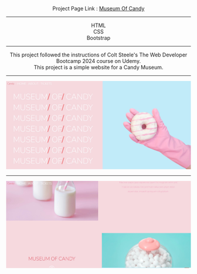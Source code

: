 

<div align="center">

Project Page Link : <a href="https://daydreamygithubhost.github.io/MuseumOfCandy/">Museum Of Candy
</a>
<hr>
HTML<br>
CSS<br>
Bootstrap<br>
<hr>
This project followed the instructions of Colt Steele's The Web Developer Bootcamp 2024 course on Udemy.<br>
This project is a simple website for a Candy Museum.
<hr>
<img src="https://github.com/DayDreamYGithub/Udemy-WebDevelopment-Practice/blob/main/MuseumOfCandy/gitimg/1.jpg?raw=true" alt="PC">
<hr>
<img src="https://github.com/DayDreamYGithub/Udemy-WebDevelopment-Practice/blob/main/MuseumOfCandy/gitimg/2.jpg?raw=true" alt="PC">
</div>
